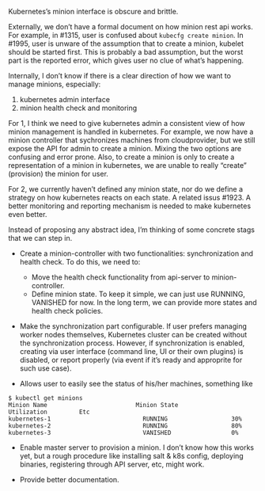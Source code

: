 Kubernetes’s minion interface is obscure and brittle.

Externally, we don’t have a formal document on how minion rest api works.  For example, in #1315, user is confused about ```kubecfg create minion```.  In #1995, user is unware of the assumption that to create a minion, kubelet should be started first. This is probably a bad assumption, but the worst part is the reported error, which gives user no clue of what’s happening.

Internally, I don’t know if there is a clear direction of how we want to manage minions, especially:
1. kubernetes admin interface
2. minion health check and monitoring

For 1, I think we need to give kubernetes admin a consistent view of how minion management is handled in kubernetes.  For example, we now have a minion controller that sychronizes machines from cloudprovider, but we still expose the API for admin to create a minion.  Mixing the two options are confusing and error prone.  Also, to create a minion is only to create a representation of a minion in kubernetes, we are unable to really “create” (provision) the minion for user.

For 2, we currently haven’t defined any minion state, nor do we define a strategy on how kubernetes reacts on each state.  A related issus #1923.  A better monitoring and reporting mechanism is needed to make kubernetes even better.

Instead of proposing any abstract idea, I’m thinking of some concrete stags that we can step in.

* Create a minion-controller with two functionalities: synchronization and health check.  To do this, we need to:
  * Move the health check functionality from api-server to minion-controller.
  * Define minion state.  To keep it simple, we can just use RUNNING, VANISHED for now.  In the long term, we can provide more states and health check policies.

* Make the synchronization part configurable.  If user prefers managing worker nodes themselves, Kubernetes cluster can be created without the synchronization process.  However, if synchronization is enabled, creating via user interface (command line, UI or their own plugins) is disabled, or report properly (via event if it’s ready and approprite for such use case).

* Allows user to easily see the status of his/her machines, something like
```
$ kubectl get minions
Minion Name                         Minion State             Utilization         Etc
kubernetes-1                          RUNNING                  30%
kubernetes-2                          RUNNING                  80%
kubernetes-3                          VANISHED                 0%
```

* Enable master server to provision a minion.  I don’t know how this works yet, but a rough procedure like installing salt & k8s config, deploying binaries, registering through API server, etc, might work.

* Provide better documentation.
